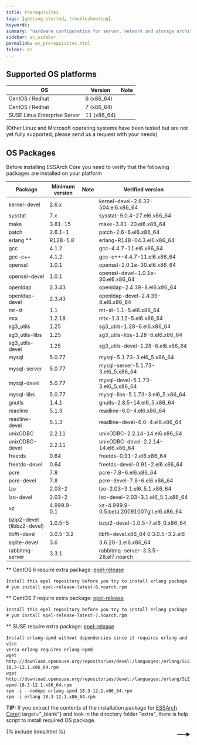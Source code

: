 ```yaml
---
title: Prerequisites
tags: [getting_started, troubleshooting]
keywords:
summary: "Hardware configuration for server, network and storage architecture is not affected in this guide. Software configurations for server operating systems occur preferably before the installation of ESSArch begins. The installation is expected to be done as user 'root'."
sidebar: ec_sidebar
permalink: ec_prerequisites.html
folder: ec
---
```


## Supported OS platforms

| **OS** | **Version** | **Note**  |
| --- | --- | --- |
| CentOS / Redhat | 6 (x86\_64) |   |
| CentOS / Redhat | 7 (x86\_64) |   |
| SUSE Linux Enterprise Server | 11 (x86\_64) |   |

(Other Linux and Microsoft operating systems have been tested but are not yet
fully supported, please send us a request with your needs)

## OS Packages

Before installing ESSArch Core you need to verify that the following packages
are installed on your platform

| **Package** | **Minimum version** | **Note** | **Verified version** |
| --- | --- | --- | --- |
| kernel-devel | 2.6.x |   | kernel-devel-2.6.32-504.el6.x86\_64 |
| sysstat | 7.x |   | sysstat-9.0.4-27.el6.x86\_64 |
| make | 3.81-15 |   | make-3.81-20.el6.x86\_64 |
| patch | 2.6.1-1 |   | patch-2.6-6.el6.x86\_64 |
| erlang \*\* | R12B-5.8 |   | erlang-R14B-04.3.el6.x86\_64 |
| gcc | 4.1.2 |   | gcc-4.4.7-11.el6.x86\_64 |
| gcc-c++ | 4.1.2 |   | gcc-c++-4.4.7-11.el6.x86\_64 |
| openssl | 1.0.1 |   | openssl-1.0.1e-30.el6.x86\_64 |
| openssl-devel | 1.0.1 |   | openssl-devel-1.0.1e-30.el6.x86\_64 |
| openldap | 2.3.43 |   | openldap-2.4.39-8.el6.x86\_64 |
| openldap-devel | 2.3.43 |   | openldap-devel-2.4.39-8.el6.x86\_64 |
| mt-st | 1.1 |   | mt-st-1.1-5.el6.x86\_64 |
| mtx | 1.2.18 |   | mtx-1.3.12-5.el6.x86\_64 |
| sg3\_utils | 1.25 |   | sg3\_utils-1.28-6.el6.x86\_64 |
| sg3\_utils-libs | 1.25 |   | sg3\_utils-libs-1.28-6.el6.x86\_64 |
| sg3\_utils-devel | 1.25 |   | sg3\_utils-devel-1.28-6.el6.x86\_64 |
| mysql | 5.0.77 |   | mysql-5.1.73-3.el6\_5.x86\_64 |
| mysql-server | 5.0.77 |   | mysql-server-5.1.73-3.el6\_5.x86\_64 |
| mysql-devel | 5.0.77 |   | mysql-devel-5.1.73-3.el6\_5.x86\_64 |
| mysql-libs | 5.0.77 |   | mysql-libs-5.1.73-3.el6\_5.x86\_64 |
| gnutls | 1.4.1 |   | gnutls-2.8.5-14.el6\_5.x86\_64 |
| readline | 5.1.3 |   | readline-6.0-4.el6.x86\_64 |
| readline-devel | 5.1.3 |   | readline-devel-6.0-4.el6.x86\_64 |
| unixODBC | 2.2.11 |   | unixODBC-2.2.14-14.el6.x86\_64 |
| unixODBC-devel | 2.2.11 |   | unixODBC-devel-2.2.14-14.el6.x86\_64 |
| freetds | 0.64 |   | freetds-0.91-2.el6.x86\_64 |
| freetds-devel | 0.64 |   | freetds-devel-0.91-2.el6.x86\_64 |
| pcre | 7.8 |   | pcre-7.8-6.el6.x86\_64 |
| pcre-devel | 7.8 |   | pcre-devel-7.8-6.el6.x86\_64 |
| lzo | 2.03-2 |   | lzo-2.03-3.1.el6\_5.1.x86\_64 |
| lzo-devel | 2.03-2 |   | lzo-devel-2.03-3.1.el6\_5.1.x86\_64 |
| xz | 4.999.9-0.1 |   | xz-4.999.9-0.5.beta.20091007git.el6.x86\_64 |
| bzip2-devel (libbz2-devel) | 1.0.5-5 |   | bzip2-devel-1.0.5-7.el6\_0.x86\_64 |
| libffi-devel | 3.0.5-3.2 |   | libffi-devel.x86\_64 0:3.0.5-3.2.el6 |
| sqlite-devel | 3.6 |   | 3.6.20-1.el6.x86\_64 |
| rabbitmq-server | 3.3.1 |   | rabbitmq-server-3.3.5-28.el7.noarch |

\*\* CentOS 6 require extra package: [epel-release](https://dl.fedoraproject.org/pub/epel/epel-release-latest-6.noarch.rpm)

    Install this epel repository before you try to install erlang package
    # yum install epel-release-latest-6.noarch.rpm

\*\* CentOS 7 require extra package: [epel-release](https://dl.fedoraproject.org/pub/epel/epel-release-latest-7.noarch.rpm)

    Install this epel repository before you try to install erlang package
    # yum install epel-release-latest-7.noarch.rpm

\*\* SUSE require extra package: [epel-release](http://download.opensuse.org/repositories/devel:/languages:/erlang/)

    Install erlang-epmd without dependencies since it requires erlang and vice
    versa erlang requires erlang-epmd
    wget http://download.opensuse.org/repositories/devel:/languages:/erlang/SLE_11_SP4/x86_64/erlang-18.3-12.1.x86_64.rpm
    wget http://download.opensuse.org/repositories/devel:/languages:/erlang/SLE_11_SP4/x86_64/erlang-epmd-18.3-12.1.x86_64.rpm
    rpm -i --nodeps erlang-epmd-18.3-12.1.x86_64.rpm
    rpm -i erlang-18.3-12.1.x86_64.rpm

**TIP:** If you extract the contents of the installation package for
[ESSArch Core](https://github.com/ESSolutions/ESSArch_Core/releases/latest){:target="_blank"} and look in the directory folder "extra", there is help script to
install required OS package.

[<img align="right" src="images/n.png">](ec_prepare_environment.html)
{% include links.html %}
